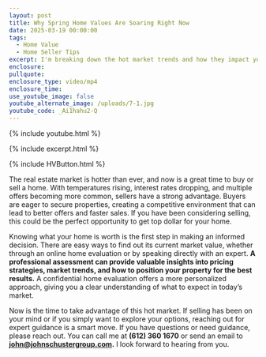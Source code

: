 ```yaml
---
layout: post
title: Why Spring Home Values Are Soaring Right Now
date: 2025-03-19 00:00:00
tags:
  - Home Value
  - Home Seller Tips
excerpt: I'm breaking down the hot market trends and how they impact your home's value.
enclosure:
pullquote:
enclosure_type: video/mp4
enclosure_time:
use_youtube_image: false
youtube_alternate_image: /uploads/7-1.jpg
youtube_code: _Ai1hahu2-Q
---
```

{% include youtube.html %}

{% include excerpt.html %}

{% include HVButton.html %}

The real estate market is hotter than ever, and now is a great time to buy or sell a home. With temperatures rising, interest rates dropping, and multiple offers becoming more common, sellers have a strong advantage. Buyers are eager to secure properties, creating a competitive environment that can lead to better offers and faster sales. If you have been considering selling, this could be the perfect opportunity to get top dollar for your home.

Knowing what your home is worth is the first step in making an informed decision. There are easy ways to find out its current market value, whether through an online home evaluation or by speaking directly with an expert. **A professional assessment can provide valuable insights into pricing strategies, market trends, and how to position your property for the best results.** A confidential home evaluation offers a more personalized approach, giving you a clear understanding of what to expect in today’s market.

Now is the time to take advantage of this hot market. If selling has been on your mind or if you simply want to explore your options, reaching out for expert guidance is a smart move. If you have questions or need guidance, please reach out. You can call me at **(612) 360 1670** or send an email to **john@johnschustergroup.com.** I look forward to hearing from you.